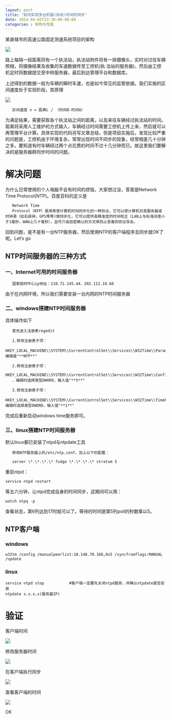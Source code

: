 ```yaml
---
layout: post
title: "如何实现多台机器(系统)时间的同步"
date: 2014-04-02T23:30:00-08:00
categories : 架构与性能
---
```


某直辖市的高速公路固定测速系统项目的架构

![](</images/2014/ntp-rsync1.jpg>)

路上每隔一段距离将有一个执法站，执法站附件将有一排摄像头，实时对过往车辆照相，将摄像结果及收集的车速数据传至工控机(执·法站的服务器)，然后由工控机定时将数据提交至中转服务器，最后到达管理平台和数据库。

上述得到的数据一般为车辆的瞬时车速，也是如今常见的监管依据。我们实施的区间速度处于实验阶段，其原理

![](</images/2014/ntp-rsync2.jpg>)

~~~~~~~~~~~~~~~~~~~~~~~~~~~~~~~~~~~~~~~~~~~~~~~~~~~~~~~~~~~~~~~~~~~~~~~~~~~~~~~~
   区间速度 v = 距离L / （时间B-时间A）
~~~~~~~~~~~~~~~~~~~~~~~~~~~~~~~~~~~~~~~~~~~~~~~~~~~~~~~~~~~~~~~~~~~~~~~~~~~~~~~~

为满足结果，需要获取各个执法站之间的距离，以及来往车辆经过执法站的时间。距离将采用人工维护的方式输入，车辆经过时间需要工控机上传上来，然后就可以再管理平台计算。具体实现的代码另写文章总结，但是项目实施后，发现比较严重的问题是，工控机由于环境复杂，常常出现时间不同步的现象，经常相差几十分钟之多。要知道有时车辆经过两个点花费的时间不过十几分钟而已。故这里我们要解决的是服务器群同步时间的问题。

解决问题
====

为什么日常使用的个人电脑不会有时间的烦恼，大家想过没，答案是Network Time Protocol(NTP)。百度百科的定义是

~~~~~~~~~~~~~~~~~~~~~~~~~~~~~~~~~~~~~~~~~~~~~~~~~~~~~~~~~~~~~~~~~~~~~~~~~~~~~~~~
   Network Time
   Protocol（NTP）是用来使计算机时间同步化的一种协议，它可以使计算机对其服务器或时钟源（如石英钟，GPS等等)做同步化，它可以提供高精准度的时间校正（LAN上与标准间差小于1毫秒，WAN上几十毫秒），且可介由加密确认的方式来防止恶毒的协议攻击。
~~~~~~~~~~~~~~~~~~~~~~~~~~~~~~~~~~~~~~~~~~~~~~~~~~~~~~~~~~~~~~~~~~~~~~~~~~~~~~~~
回到问题，是不是有一台NTP服务器，然后使用NTP的客户端程序去同步就OK了呢。Let‘s go

NTP时间服务器的三种方式
-------------

### 一、Internet可用的时间服务器

~~~~~~~~~~~~~~~~~~~~~~~~~~~~~~~~~~~~~~~~~~~~~~~~~~~~~~~~~~~~~~~~~~~~~~~~~~~~~~~~
   国家授时中心ip地址：210.72.145.44、202.112.10.60
~~~~~~~~~~~~~~~~~~~~~~~~~~~~~~~~~~~~~~~~~~~~~~~~~~~~~~~~~~~~~~~~~~~~~~~~~~~~~~~~
由于在内网环境，所以我们需要安装一台内网的NTP时间服务器

### 二、windows搭建NTP时间服务器

具体操作如下

~~~~~~~~~~~~~~~~~~~~~~~~~~~~~~~~~~~~~~~~~~~~~~~~~~~~~~~~~~~~~~~~~~~~~~~~~~~~~~~~
   首先进入注册表regedit

   1.修改注册表子项：
   HKEY_LOCAL_MACHINE\\SYSTEM\\CurrentControlSet\\Services\\W32Time\\Parameters\\Type，编辑值"**NTP**"

   2.修改注册表子项：
   HKEY_LOCAL_MACHINE\\SYSTEM\\CurrentControlSet\\Services\\W32Time\\Config\\AnnounceFlags
   ，编辑时选择类型DWORD，输入值"**5**"

   3.修改注册表子项：
   HKEY_LOCAL_MACHINE\\SYSTEM\\CurrentControlSet\\Services\\W32Time\\TimeProviders\\NtpServer\\Enabled，编辑时选择类型DWORD，输入值"**1**"
~~~~~~~~~~~~~~~~~~~~~~~~~~~~~~~~~~~~~~~~~~~~~~~~~~~~~~~~~~~~~~~~~~~~~~~~~~~~~~~~
完成后重新启动windows time服务即可。

### 三、linux搭建NTP时间服务器

默认linux都已安装了ntpd与ntpdate工具

~~~~~~~~~~~~~~~~~~~~~~~~~~~~~~~~~~~~~~~~~~~~~~~~~~~~~~~~~~~~~~~~~~~~~~~~~~~~~~~~
   修改NTP服务器上的/etc/ntp.conf，加上以下的配置：

   server \*.\*.\*.\* fudge \*.\*.\*.\* stratum 5
~~~~~~~~~~~~~~~~~~~~~~~~~~~~~~~~~~~~~~~~~~~~~~~~~~~~~~~~~~~~~~~~~~~~~~~~~~~~~~~~
重启ntpd：

~~~~~~~~~~~~~~~~~~~~~~~~~~~~~~~~~~~~~~~~~~~~~~~~~~~~~~~~~~~~~~~~~~~~~~~~~~~~~~~~
service ntpd restart
~~~~~~~~~~~~~~~~~~~~~~~~~~~~~~~~~~~~~~~~~~~~~~~~~~~~~~~~~~~~~~~~~~~~~~~~~~~~~~~~

等五六分钟，让ntpd完成自身的时间同步，这期间可以用：

~~~~~~~~~~~~~~~~~~~~~~~~~~~~~~~~~~~~~~~~~~~~~~~~~~~~~~~~~~~~~~~~~~~~~~~~~~~~~~~~
watch ntpq -p
~~~~~~~~~~~~~~~~~~~~~~~~~~~~~~~~~~~~~~~~~~~~~~~~~~~~~~~~~~~~~~~~~~~~~~~~~~~~~~~~

查看状态，第6列达到17时就可以了。等待的时间是第5列poll的秒数乘以5。

NTP客户端
------

### windows

~~~~~~~~~~~~~~~~~~~~~~~~~~~~~~~~~~~~~~~~~~~~~~~~~~~~~~~~~~~~~~~~~~~~~~~~~~~~~~~~
w32tm /config /manualpeerlist:10.148.70.166,0x5 /syncfromflags:MANUAL /update
~~~~~~~~~~~~~~~~~~~~~~~~~~~~~~~~~~~~~~~~~~~~~~~~~~~~~~~~~~~~~~~~~~~~~~~~~~~~~~~~

### linux

~~~~~~~~~~~~~~~~~~~~~~~~~~~~~~~~~~~~~~~~~~~~~~~~~~~~~~~~~~~~~~~~~~~~~~~~~~~~~~~~
service ntpd stop           #客户端一定要先关闭ntpd服务，并确认ntpdate是否安装
ntpdate x.x.x.x(服务器IP)
~~~~~~~~~~~~~~~~~~~~~~~~~~~~~~~~~~~~~~~~~~~~~~~~~~~~~~~~~~~~~~~~~~~~~~~~~~~~~~~~

验证
==

客户端时间

![](</images/2014/ntp-rsync3.jpg>)

修改服务器时间

![](</images/2014/ntp-rsync4.jpg>)

在客户端执行同步

![](</images/2014/ntp-rsync5.jpg>)

查看客户端的时间

![](</images/2014/ntp-rsync6.jpg>)

OK
